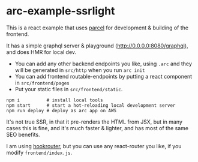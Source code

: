 # arc-example-ssrlight

This is a react example that uses [parcel](https://parceljs.org/) for development & building of the frontend.

It has a simple graphql server & playground (http://0.0.0.0:8080/graphql), and does HMR for local dev.

* You can add any other backend endpoints you like, using `.arc` and they will be generated in `src/http` when you run `arc init`
* You can add frontend routable-endpoints by putting a react component in `src/frontend/pages`
* Put your static files in `src/frontend/static`.

```
npm i          # install local tools
npm start      # start a hot-reloading local development server
npm run deploy # deploy as arc app on AWS
```

It's not true SSR, in that it pre-renders the HTML from JSX, but in many cases this is fine, and it's much faster & lighter, and has most of the same SEO benefits.

I am using [hookrouter](https://www.npmjs.com/package/hookrouter), but you can use any react-router you like, if you modify `frontend/index.js`.